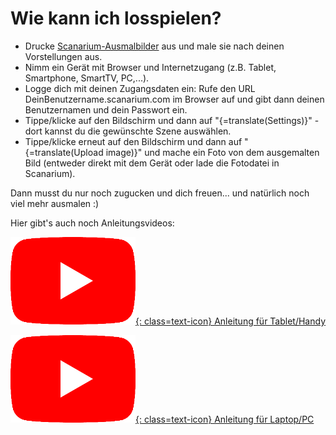 # Wie kann ich losspielen?

* Drucke [Scanarium-Ausmalbilder](https://scanarium.com/#pdfs) aus und male sie nach deinen Vorstellungen aus. 
* Nimm ein Gerät mit Browser und Internetzugang (z.B. Tablet, Smartphone, SmartTV, PC,...). 
* Logge dich mit deinen Zugangsdaten ein: Rufe den URL DeinBenutzername.scanarium.com im Browser auf und gibt dann deinen Benutzernamen und dein Passwort ein.
* Tippe/klicke auf den Bildschirm und dann auf "{=translate(Settings)}" - dort kannst du die gewünschte Szene auswählen.
* Tippe/klicke erneut auf den Bildschirm und dann auf "{=translate(Upload image)}" und mache ein Foto von dem ausgemalten Bild (entweder direkt mit dem Gerät oder lade die Fotodatei in Scanarium). 

Dann musst du nur noch zugucken und dich freuen... und natürlich noch viel mehr ausmalen :)

Hier gibt's auch noch Anleitungsvideos:

[![YouTube icon](images/youtube.png){: class=text-icon} Anleitung für Tablet/Handy](https://www.youtube.com/watch?v=FIYDL830S-Y&list=PL-o9mFmKUyebsYSo_hhymaLoi2dhylJuk)

[![YouTube icon](images/youtube.png){: class=text-icon} Anleitung für Laptop/PC](https://www.youtube.com/watch?v=akekQRD-kuw&list=PL-o9mFmKUyebsYSo_hhymaLoi2dhylJuk)

